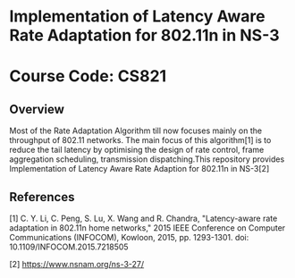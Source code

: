 # Implementation of Latency Aware Rate Adaptation for 802.11n in NS-3

# Course Code: CS821

## Overview

Most of the Rate Adaptation Algorithm till now focuses mainly on the throughput of 802.11 networks. The main focus of this algorithm[1] is to reduce the tail latency by optimising the design of rate control, frame aggregation scheduling, transmission dispatching.This repository provides Implementation of Latency Aware Rate Adaption for 802.11n in NS-3[2]

## References
[1] C. Y. Li, C. Peng, S. Lu, X. Wang and R. Chandra, "Latency-aware rate adaptation in 802.11n home networks," 2015 IEEE Conference on Computer Communications (INFOCOM), Kowloon, 2015, pp. 1293-1301.
doi: 10.1109/INFOCOM.2015.7218505

[2] https://www.nsnam.org/ns-3-27/
